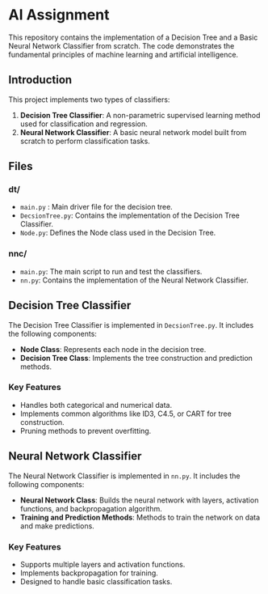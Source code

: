 
# AI Assignment

This repository contains the implementation of a Decision Tree and a Basic Neural Network Classifier from scratch. The code demonstrates the fundamental principles of machine learning and artificial intelligence.

## Introduction
This project implements two types of classifiers:
1. **Decision Tree Classifier**: A non-parametric supervised learning method used for classification and regression.
2. **Neural Network Classifier**: A basic neural network model built from scratch to perform classification tasks.

## Files
### dt/
- `main.py` : Main driver file for the decision tree.
- `DecsionTree.py`: Contains the implementation of the Decision Tree Classifier.
- `Node.py`: Defines the Node class used in the Decision Tree.

### nnc/
- `main.py`: The main script to run and test the classifiers.
- `nn.py`: Contains the implementation of the Neural Network Classifier.



## Decision Tree Classifier
The Decision Tree Classifier is implemented in `DecsionTree.py`. It includes the following components:
- **Node Class**: Represents each node in the decision tree.
- **Decision Tree Class**: Implements the tree construction and prediction methods.

### Key Features
- Handles both categorical and numerical data.
- Implements common algorithms like ID3, C4.5, or CART for tree construction.
- Pruning methods to prevent overfitting.

## Neural Network Classifier
The Neural Network Classifier is implemented in `nn.py`. It includes the following components:
- **Neural Network Class**: Builds the neural network with layers, activation functions, and backpropagation algorithm.
- **Training and Prediction Methods**: Methods to train the network on data and make predictions.

### Key Features
- Supports multiple layers and activation functions.
- Implements backpropagation for training.
- Designed to handle basic classification tasks.
